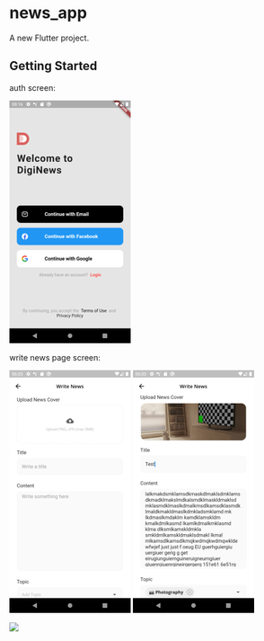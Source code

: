 # news_app

A new Flutter project.

## Getting Started


auth screen:

![](assets/screens/sp1.png)


write news page screen:

![](assets/screens/sv1.png)  ![](assets/screens/sv2.png)



![](assets/screens/record.gif)




